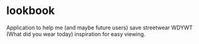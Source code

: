 # lookbook

Application to help me (and maybe future users) save streetwear WDYWT (What did you wear today) inspiration for easy viewing.
